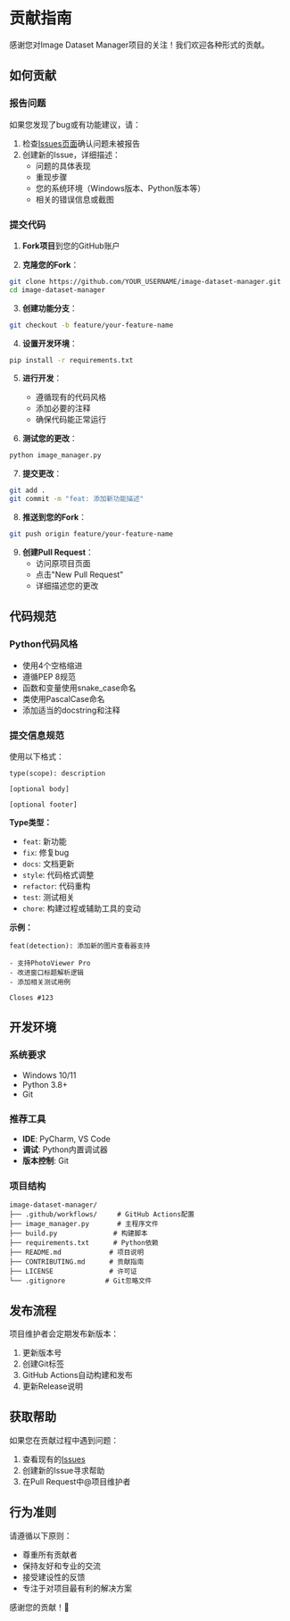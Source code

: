# 贡献指南

感谢您对Image Dataset Manager项目的关注！我们欢迎各种形式的贡献。

## 如何贡献

### 报告问题

如果您发现了bug或有功能建议，请：

1. 检查[Issues页面](../../issues)确认问题未被报告
2. 创建新的Issue，详细描述：
   - 问题的具体表现
   - 重现步骤
   - 您的系统环境（Windows版本、Python版本等）
   - 相关的错误信息或截图

### 提交代码

1. **Fork项目**到您的GitHub账户

2. **克隆您的Fork**：
```bash
git clone https://github.com/YOUR_USERNAME/image-dataset-manager.git
cd image-dataset-manager
```

3. **创建功能分支**：
```bash
git checkout -b feature/your-feature-name
```

4. **设置开发环境**：
```bash
pip install -r requirements.txt
```

5. **进行开发**：
   - 遵循现有的代码风格
   - 添加必要的注释
   - 确保代码能正常运行

6. **测试您的更改**：
```bash
python image_manager.py
```

7. **提交更改**：
```bash
git add .
git commit -m "feat: 添加新功能描述"
```

8. **推送到您的Fork**：
```bash
git push origin feature/your-feature-name
```

9. **创建Pull Request**：
   - 访问原项目页面
   - 点击"New Pull Request"
   - 详细描述您的更改

## 代码规范

### Python代码风格

- 使用4个空格缩进
- 遵循PEP 8规范
- 函数和变量使用snake_case命名
- 类使用PascalCase命名
- 添加适当的docstring和注释

### 提交信息规范

使用以下格式：

```
type(scope): description

[optional body]

[optional footer]
```

**Type类型：**
- `feat`: 新功能
- `fix`: 修复bug
- `docs`: 文档更新
- `style`: 代码格式调整
- `refactor`: 代码重构
- `test`: 测试相关
- `chore`: 构建过程或辅助工具的变动

**示例：**
```
feat(detection): 添加新的图片查看器支持

- 支持PhotoViewer Pro
- 改进窗口标题解析逻辑
- 添加相关测试用例

Closes #123
```

## 开发环境

### 系统要求

- Windows 10/11
- Python 3.8+
- Git

### 推荐工具

- **IDE**: PyCharm, VS Code
- **调试**: Python内置调试器
- **版本控制**: Git

### 项目结构

```
image-dataset-manager/
├── .github/workflows/     # GitHub Actions配置
├── image_manager.py       # 主程序文件
├── build.py              # 构建脚本
├── requirements.txt      # Python依赖
├── README.md            # 项目说明
├── CONTRIBUTING.md      # 贡献指南
├── LICENSE              # 许可证
└── .gitignore          # Git忽略文件
```

## 发布流程

项目维护者会定期发布新版本：

1. 更新版本号
2. 创建Git标签
3. GitHub Actions自动构建和发布
4. 更新Release说明

## 获取帮助

如果您在贡献过程中遇到问题：

1. 查看现有的[Issues](../../issues)
2. 创建新的Issue寻求帮助
3. 在Pull Request中@项目维护者

## 行为准则

请遵循以下原则：

- 尊重所有贡献者
- 保持友好和专业的交流
- 接受建设性的反馈
- 专注于对项目最有利的解决方案

感谢您的贡献！🎉